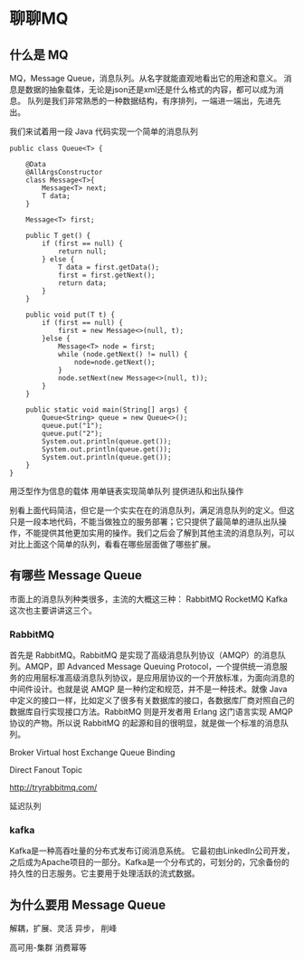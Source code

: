 # 聊聊MQ

## 什么是 MQ
MQ，Message Queue，消息队列。从名字就能直观地看出它的用途和意义。
消息是数据的抽象载体，无论是json还是xml还是什么格式的内容，都可以成为消息。
队列是我们非常熟悉的一种数据结构，有序排列，一端进一端出，先进先出。

我们来试着用一段 Java 代码实现一个简单的消息队列

```
public class Queue<T> {

    @Data
    @AllArgsConstructor
    class Message<T>{
        Message<T> next;
        T data;
    }

    Message<T> first;

    public T get() {
        if (first == null) {
            return null;
        } else {
            T data = first.getData();
            first = first.getNext();
            return data;
        }
    }

    public void put(T t) {
        if (first == null) {
            first = new Message<>(null, t);
        }else {
            Message<T> node = first;
            while (node.getNext() != null) {
                node=node.getNext();
            }
            node.setNext(new Message<>(null, t));
        }
    }

    public static void main(String[] args) {
        Queue<String> queue = new Queue<>();
        queue.put("1");
        queue.put("2");
        System.out.println(queue.get());
        System.out.println(queue.get());
        System.out.println(queue.get());
    }
}
```

用泛型作为信息的载体
用单链表实现简单队列
提供进队和出队操作

别看上面代码简洁，但它是一个实实在在的消息队列，满足消息队列的定义。但这只是一段本地代码，不能当做独立的服务部署；它只提供了最简单的进队出队操作，不能提供其他更加实用的操作。我们之后会了解到其他主流的消息队列，可以对比上面这个简单的队列，看看在哪些层面做了哪些扩展。

## 有哪些 Message Queue
市面上的消息队列种类很多，主流的大概这三种：
RabbitMQ
RocketMQ
Kafka
这次也主要讲讲这三个。

### RabbitMQ
首先是 RabbitMQ。RabbitMQ 是实现了高级消息队列协议（AMQP）的消息队列。AMQP，即 Advanced Message Queuing Protocol，一个提供统一消息服务的应用层标准高级消息队列协议，是应用层协议的一个开放标准，为面向消息的中间件设计。也就是说 AMQP 是一种约定和规范，并不是一种技术。就像 Java 中定义的接口一样，比如定义了很多有关数据库的接口，各数据库厂商对照自己的数据库自行实现接口方法。RabbitMQ 则是开发者用 Erlang 这门语言实现 AMQP 协议的产物。所以说 RabbitMQ 的起源和目的很明显，就是做一个标准的消息队列。

Broker
Virtual host
Exchange
Queue
Binding

Direct
Fanout
Topic

http://tryrabbitmq.com/

延迟队列

### kafka
Kafka是一种高吞吐量的分布式发布订阅消息系统。
它最初由LinkedIn公司开发，之后成为Apache项目的一部分。Kafka是一个分布式的，可划分的，冗余备份的持久性的日志服务。它主要用于处理活跃的流式数据。


## 为什么要用 Message Queue
解耦，扩展、灵活
异步，
削峰


高可用-集群
消费幂等